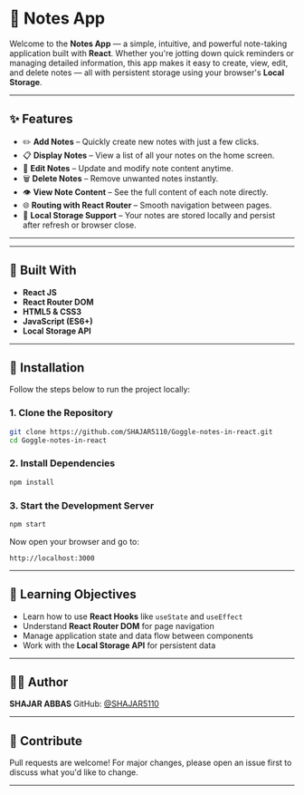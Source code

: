
# 📓 Notes App

Welcome to the **Notes App** — a simple, intuitive, and powerful note-taking application built with **React**. Whether you're jotting down quick reminders or managing detailed information, this app makes it easy to create, view, edit, and delete notes — all with persistent storage using your browser's **Local Storage**.

---

## ✨ Features

- ✏️ **Add Notes** – Quickly create new notes with just a few clicks.
- 📋 **Display Notes** – View a list of all your notes on the home screen.
- 📝 **Edit Notes** – Update and modify note content anytime.
- 🗑️ **Delete Notes** – Remove unwanted notes instantly.
- 👁️ **View Note Content** – See the full content of each note directly.
- 🌐 **Routing with React Router** – Smooth navigation between pages.
- 💾 **Local Storage Support** – Your notes are stored locally and persist after refresh or browser close.

---


---

## 🧰 Built With

- **React JS**
- **React Router DOM**
- **HTML5 & CSS3**
- **JavaScript (ES6+)**
- **Local Storage API**

---

## 🔧 Installation

Follow the steps below to run the project locally:

### 1. Clone the Repository

```bash
git clone https://github.com/SHAJAR5110/Goggle-notes-in-react.git
cd Goggle-notes-in-react
````

### 2. Install Dependencies

```bash
npm install
```

### 3. Start the Development Server

```bash
npm start
```

Now open your browser and go to:

```
http://localhost:3000
```

---



## 🎯 Learning Objectives

* Learn how to use **React Hooks** like `useState` and `useEffect`
* Understand **React Router DOM** for page navigation
* Manage application state and data flow between components
* Work with the **Local Storage API** for persistent data

---

## 🧑‍💻 Author

**SHAJAR ABBAS**
GitHub: [@SHAJAR5110](https://github.com/SHAJAR5110)

---


## 🌟 Contribute

Pull requests are welcome! For major changes, please open an issue first to discuss what you'd like to change.

---




